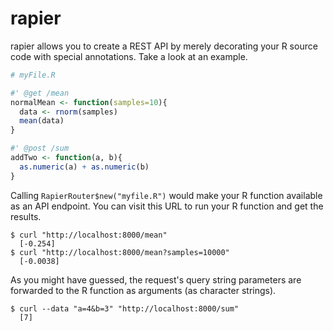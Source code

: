 # rapier

rapier allows you to create a REST API by merely decorating your R source code with special annotations. Take a look at an example.

```r
# myFile.R

#' @get /mean
normalMean <- function(samples=10){
  data <- rnorm(samples)
  mean(data)
}

#' @post /sum
addTwo <- function(a, b){
  as.numeric(a) + as.numeric(b)
}
```

Calling `RapierRouter$new("myfile.R")` would make your R function available as an API endpoint. You can visit this URL to run your R function and get the results.

```
$ curl "http://localhost:8000/mean"
  [-0.254]
$ curl "http://localhost:8000/mean?samples=10000"
  [-0.0038]
```  

As you might have guessed, the request's query string parameters are forwarded to the R function as arguments (as character strings).

```
$ curl --data "a=4&b=3" "http://localhost:8000/sum"
  [7]
```
